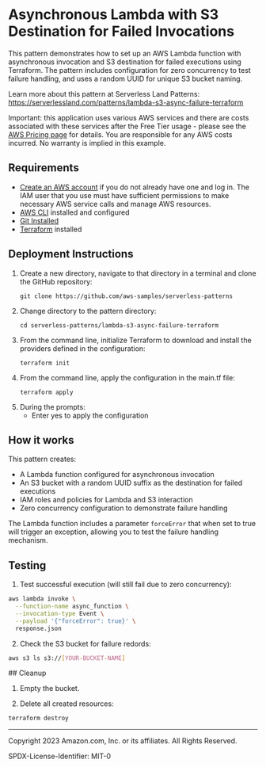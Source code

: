 # Asynchronous Lambda with S3 Destination for Failed Invocations

This pattern demonstrates how to set up an AWS Lambda function with asynchronous invocation and S3 destination for failed executions using Terraform. The pattern includes configuration for zero concurrency to test failure handling, and uses a random UUID for unique S3 bucket naming.

Learn more about this pattern at Serverless Land Patterns: https://serverlessland.com/patterns/lambda-s3-async-failure-terraform

Important: this application uses various AWS services and there are costs associated with these services after the Free Tier usage - please see the [AWS Pricing page](https://aws.amazon.com/pricing/) for details. You are responsible for any AWS costs incurred. No warranty is implied in this example.

## Requirements

* [Create an AWS account](https://portal.aws.amazon.com/gp/aws/developer/registration/index.html) if you do not already have one and log in. The IAM user that you use must have sufficient permissions to make necessary AWS service calls and manage AWS resources.
* [AWS CLI](https://docs.aws.amazon.com/cli/latest/userguide/install-cliv2.html) installed and configured
* [Git Installed](https://git-scm.com/book/en/v2/Getting-Started-Installing-Git)
* [Terraform](https://learn.hashicorp.com/tutorials/terraform/install-cli) installed

## Deployment Instructions

1. Create a new directory, navigate to that directory in a terminal and clone the GitHub repository:
    ```
    git clone https://github.com/aws-samples/serverless-patterns
    ```
2. Change directory to the pattern directory:
    ```
    cd serverless-patterns/lambda-s3-async-failure-terraform
    ```
3. From the command line, initialize Terraform to download and install the providers defined in the configuration:
    ```
    terraform init
    ```
4. From the command line, apply the configuration in the main.tf file:
    ```
    terraform apply
    ```
5. During the prompts:
    * Enter yes to apply the configuration

## How it works

This pattern creates:
- A Lambda function configured for asynchronous invocation
- An S3 bucket with a random UUID suffix as the destination for failed executions
- IAM roles and policies for Lambda and S3 interaction
- Zero concurrency configuration to demonstrate failure handling

The Lambda function includes a parameter `forceError` that when set to true will trigger an exception, allowing you to test the failure handling mechanism.

## Testing

1. Test successful execution (will still fail due to zero concurrency):
```bash
aws lambda invoke \
  --function-name async_function \
  --invocation-type Event \
  --payload '{"forceError": true}' \
  response.json
```
2. Check the S3 bucket for failure redords:
```bash
aws s3 ls s3://[YOUR-BUCKET-NAME]
```


## Cleanup

1. Empty the bucket.
   
2. Delete all created resources:
```bash
terraform destroy
```

***

Copyright 2023 Amazon.com, Inc. or its affiliates. All Rights Reserved.

SPDX-License-Identifier: MIT-0